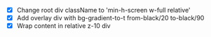 - [x] Change root div className to 'min-h-screen w-full relative'
- [x] Add overlay div with bg-gradient-to-t from-black/20 to-black/90
- [x] Wrap content in relative z-10 div
